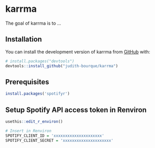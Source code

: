 
<!-- README.md is generated from README.Rmd. Please edit that file -->

# karrma

<!-- badges: start -->
<!-- badges: end -->

The goal of karrma is to …

## Installation

You can install the development version of karrma from
[GitHub](https://github.com/) with:

``` r
# install.packages("devtools")
devtools::install_github("judith-bourque/karrma")
```

## Prerequisites

``` r
install.packages('spotifyr')
```

## Setup Spotify API access token in Renviron

``` r
usethis::edit_r_environ()

# Insert in Renviron
SPOTIFY_CLIENT_ID = 'xxxxxxxxxxxxxxxxxxxxx'
SPOTIFY_CLIENT_SECRET = 'xxxxxxxxxxxxxxxxxxxxx'
```
